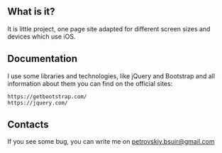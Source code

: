   What is it?
  -----------

  It is little project, one page site adapted for different screen sizes and devices which use iOS.


  Documentation
  -------------

  I use some libraries and technologies, like jQuery and Bootstrap and all information about them you can find on the official sites:

	https://getbootstrap.com/
	https://jquery.com/


  Contacts
  --------

  If you see some bug, you can write me on petrovskiy.bsuir@gmail.com
